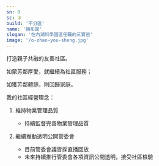 ```yaml
---
sn: 0
sc: ③
build: '不分區'
name: '趙祐晟'
slogan: '在內湖科學園區任職的三寶爸'
image: '/o-zhao-you-sheng.jpg'
---
```

打造親子共融的友善社區。

如蒙芳鄰厚愛，就繼續為社區服務；

如獲芳鄰體諒，則回歸家庭。


我的社區經營理念：
1. 維持物業管理品質 　
   - 持續監督完善物業管理品質

2. 繼續推動透明公開管委會 　
   - 目前管委會議皆採直播回放 　
   - 未來持續推行管委會各項資訊公開透明，接受社區檢驗